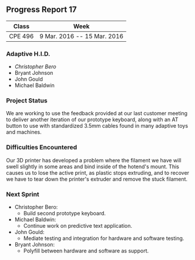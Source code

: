 ## Progress Report 17

Class | Week
----- | ----
CPE 496 | 9 Mar. 2016 -- 15 Mar. 2016

### Adaptive H.I.D.

<!--- This is a comment
Make sure to use *asterisks* to create italics on the member of whoever created the report
-->

* *Christopher Bero*
* Bryant Johnson
* John Gould
* Michael Baldwin

### Project Status
<!---
Project Status is a review of what was accomplished last week and a description of where we stand going into this sprint. A comparison between goals and actual accomplishments is a good idea.
-->

We are working to use the feedback provided at our last customer meeting to deliver another iteration of our prototype keyboard, along with an AT button to use with standardized 3.5mm cables found in many adaptive toys and machines.

### Difficulties Encountered

<!---
Difficulties Encountered is required. Other teams report losing points if this is missing.
Put here any trouble we had while accomplishing work during the previous sprint/week.
-->

Our 3D printer has developed a problem where the filament we have will swell slightly in some areas and bind inside of the hotend's mount. This causes us to lose the active print, as plastic stops extruding, and to recover we have to tear down the printer's extruder and remove the stuck filament.

### Next Sprint

<!---
Next Sprint should be a list of tasks that each member is going to work towards for the upcomming week.
Make sure to email members on Thursday or Friday so that they can respond with their most recent progress.
-->

* Christopher Bero:
    * Build second prototype keyboard.
* Michael Baldwin:
    * Continue work on predictive text application.
* John Gould:
    * Mediate testing and integration for hardware and software testing.
* Bryant Johnson:
    * Polyfill between hardware and software as support.



